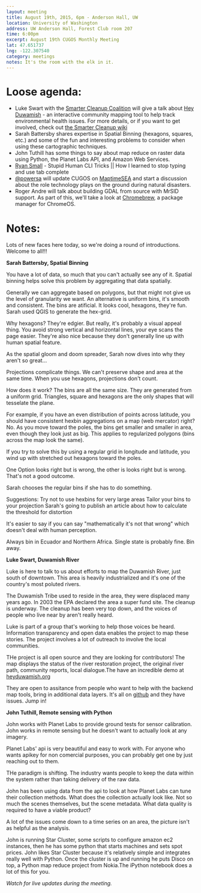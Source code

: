 ```yaml
---
layout: meeting
title: August 19th, 2015, 6pm - Anderson Hall, UW
location: University of Washington
address: UW Anderson Hall, Forest Club room 207
time: 6:00pm
excerpt: August 19th CUGOS Monthly Meeting
lat: 47.651737
lng: -122.307540
category: meetings
notes: It's the room with the elk in it.
---
```


Loose agenda:
=============
- Luke Swart with the [Smarter Cleanup Coalition](http://smartercleanup.org) will give a talk about [Hey Duwamish](http://heyduwamish.org) - an interactive community mapping tool to help track environmental health issues. For more details, or if you want to get involved, check out [the Smarter Cleanup wiki](http://smartercleanup.org/wiki)
- Sarah Battersby shares expertise in Spatial Binning (hexagons, squares, etc.) and some of the fun and interesting problems to consider when using these cartographic techniques.
- John Tuthill has some things to say about map reduce on raster data using Python, the Planet Labs API, and Amazon Web Services.  
- [Ryan Small](https://github.com/foundatron) - Stupid Human CLI Tricks || How I learned to stop typing and use tab complete
- [@powersa](https://github.com/powersa) will update CUGOS on [MaptimeSEA](http://maptimesea.github.io/) and start a discussion about the role technology plays on the ground during natural disasters.
- Roger Andre will talk about building GDAL from source with MrSID support.  As part of this, we'll take a look at [Chromebrew](https://github.com/skycocker/chromebrew), a package manager for ChromeOS.

Notes:
======

Lots of new faces here today, so we're doing a round of introductions. Welcome to all!!!

**Sarah Battersby, Spatial Binning**

You have a lot of data, so much that you can't actually see any of it. Spatial binning helps solve this problem by aggregating that data spatially.

Generally we can aggregate based on polygons, but that might not give us the level of granularity we want. An alternative is uniform bins, it's smooth and consistent. The bins are atificial. It looks cool, hexagons, they're fun. Sarah used QGIS to generate the hex-grid.

Why hexagons? They're edgier. But really, it's probably a visual appeal thing. You avoid strong vertical and horizontal lines, your eye scans the page easier. They're also nice because they don't generally line up with human spatial feature.

As the spatial gloom and doom spreader, Sarah now dives into why they aren't so great...

Projections complicate things. We can't preserve shape and area at the same time. When you use hexagons, projections don't count.

How does it work? The bins are all the same size. They are generated from a uniform grid. Triangles, square and hexagons are the only shapes that will tesselate the plane. 

For example, if you have an even distribution of points across latitude, you should have consistent hexbin aggregations on a map (web mercator) right? No. As you move toward the poles, the bins get smaller and smaller in area, even though they look just as big. This applies to regularized polygons (bins across the map look the same).

If you try to solve this by using a regular grid in longitude and latitude, you wind up with stretched out hexagons toward the poles.

One Option looks right but is wrong, the other is looks right but is wrong. That's not a good outcome.

Sarah chooses the regular bins if she has to do something.

Suggestions:
 Try not to use hexbins for very large areas
 Tailor your bins to your projection
 Sarah's going to publish an article about how to calculate the threshold for distortion

It's easier to say if you can say "mathematically it's not that wrong" which doesn't deal with human perception. 

Always bin in Ecuador and Northern Africa. Single state is probably fine. Bin away.


**Luke Swart, Duwamish River**

Luke is here to talk to us about efforts to map the Duwamish River, just south of downtown. This area is heavily industrialized and it's one of the country's most poluted rivers. 

The Duwamish Tribe used to reside in the area, they were displaced many years ago. In 2003 the EPA declared the area a super fund site. The cleanup is underway. The cleanup has been very top down, and the voices of people who live near by aren't really heard.

Luke is part of a group that's working to help those voices be heard. Information transparency and open data enables the project to map these stories. The project involves a lot of outreach to involve the local communities.

THe project is all open source and they are looking for contributors! The map displays the status of the river restoration project, the original river path, community reports, local dialogue.The have an incredible demo at [heyduwamish.org](http://heyduwamish.org)

They are open to assitance from people who want to help with the backend map tools, bring in additional data layers. It's all on [github](https://github.com/smartercleanup/duwamish) and they have issues. Jump in!


**John Tuthill, Remote sensing with Python**

John works with Planet Labs to provide ground tests for sensor calibration. John works in remote sensing but he doesn't want to actually look at any imagery.

Planet Labs' api is very beautiful and easy to work with. For anyone who wants apikey for non comercial purposes, you can probably get one by just reaching out to them.

THe paradigm is shifting. The industry wants people to keep the data within the system rather than taking delivery of the raw data.

John has been using data from the api to look at how Planet Labs can tune their collection methods. What does the collection actually look like. Not so much the scenes themselves, but the scene metadata. What data quality is required to have a viable product?

A lot of the issues come down to a time series on an area, the picture isn't as helpful as the analysis.

John is running Star Cluster, some scripts to configure amazon ec2 instances, then he has some python that starts machines and sets spot prices. John likes Star Cluster because it's relatively simple and integrates really well with Python. Once the cluster is up and running he puts Disco on top, a Python map reduce project from Nokia.The iPython notebook does a lot of this for you.


*Watch for live updates during the meeting.*
